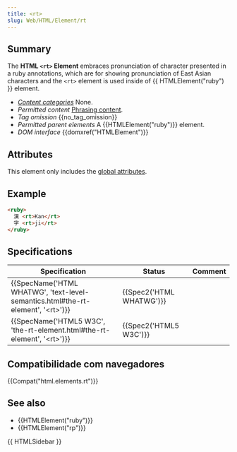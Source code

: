 ```yaml
---
title: <rt>
slug: Web/HTML/Element/rt
---
```

## Summary

The **HTML `<rt>` Element** embraces pronunciation of character presented in a ruby annotations, which are for showing pronunciation of East Asian characters and the `<rt>` element is used inside of {{ HTMLElement("ruby") }} element.

- _[Content categories](/pt-BR/docs/Web/HTML/Content_categories)_ None.
- _Permitted content_ [Phrasing content](/pt-BR/docs/Web/HTML/Content_categories#Phrasing_content).
- _Tag omission_ {{no_tag_omission}}
- _Permitted parent elements_ A {{HTMLElement("ruby")}} element.
- _DOM interface_ {{domxref("HTMLElement")}}

## Attributes

This element only includes the [global attributes](/pt-BR/docs/Web/HTML/Global_attributes).

## Example

```html
<ruby>
  漢 <rt>Kan</rt>
  字 <rt>ji</rt>
</ruby>
```

## Specifications

| Specification                                                                                                    | Status                           | Comment |
| ---------------------------------------------------------------------------------------------------------------- | -------------------------------- | ------- |
| {{SpecName('HTML WHATWG', 'text-level-semantics.html#the-rt-element', '&lt;rt&gt;')}} | {{Spec2('HTML WHATWG')}} |         |
| {{SpecName('HTML5 W3C', 'the-rt-element.html#the-rt-element', '&lt;rt&gt;')}}         | {{Spec2('HTML5 W3C')}}     |         |

## Compatibilidade com navegadores

{{Compat("html.elements.rt")}}

## See also

- {{HTMLElement("ruby")}}
- {{HTMLElement("rp")}}

{{ HTMLSidebar }}
